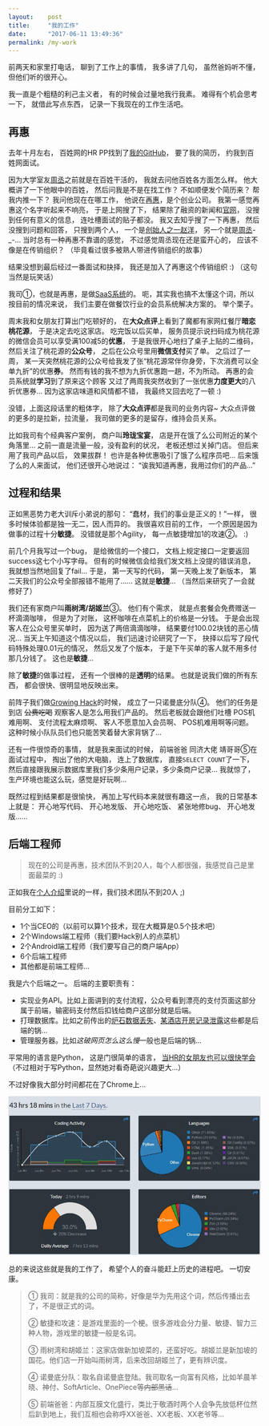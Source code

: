 ```yaml
---
layout:    post
title:     "我的工作"
date:      "2017-06-11 13:49:36"
permalink: /my-work
---
```


前两天和家里打电话，
聊到了工作上的事情，
我多讲了几句，
虽然爸妈听不懂，
但他们听的很开心。

<!--MORE-->

我一直是个粗糙的利己主义者，
有的时候会过量地我行我素。
难得有个机会思考一下，
就借此写点东西，
记录一下我现在的工作生活吧。

## 再惠

去年十月左右，
百姓网的HR PP找到了[我的GitHub][LKI]，
要了我的简历，
约我到百姓网面试。

因为大学室友[周丞][ldsink]之前就是在百姓干活的，
我就去问他百姓各方面怎么样。
他大概讲了一下他眼中的百姓，
然后问我是不是在找工作？
不如顺便发个简历来？
帮我内推一下？
我问他现在在哪工作，
他说在[再惠][zaihui]，是个创业公司。
我第一感觉再惠这个名字听起来不响亮，
于是上网搜了下，
结果除了融资的新闻和[官网][zaihui]，
没搜到任何有意义的信息，
连吐槽面试的贴子都没。
我又去知乎搜了一下再惠，
然后没搜到问题和回答，
只搜到两个人，
一个是[创始人之一赵洋][zhaoyang-zhihu]，
另一个就是[周丞][ldsink-zhihu]-\_-...
当时总有一种再惠不靠谱的感觉，
不过感觉周丞现在还是蛮开心的，
应该不像是在传销组织？
（毕竟看过很多被熟人带进传销组织的故事）

结果没想到最后经过一番面试和抉择，
我还是加入了再惠这个传销组织 :)
（这句当然是玩笑话）

我司①，也就是再惠，是做[SaaS系统][saas]的。
呃，其实我也搞不太懂这个词，所以按目前的情况来说，
我们主要在做餐饮行业的会员系统解决方案的。
举个栗子。

周末我和女朋友打算出门吃顿好的，
在**大众点评**上看到了魔都有家网红餐厅**暗恋桃花源**，
于是决定去吃这家店。
吃完饭以后买单，
服务员提示说扫码成为桃花源的微信会员可以享受满100减5的**优惠**，
于是我很开心地扫了桌子上贴的二维码，
然后关注了桃花源的**公众号**，
之后在公众号里用**微信支付**买了单。
之后过了一周，
某一天突然桃花源的公众号给我发了张“桃花源常伴你身旁，下次消费可以全单九折”的优惠**券**。
然而有钱的我不想为九折优惠跑一趟，不为所动。
再惠的会员系统就**学习**到了原来这个顾客
又过了两周我突然收到了一张优惠**力度更大**的八折优惠券…
因为这家店味道和风情都不错，
我最终又回去吃了一顿 :)

没错，上面这段话里的粗体字，
除了**大众点评**都是我司的业务内容~
大众点评做的更多的是拉新，拉流量，
我司做的更多的是留存，维持会员关系。

比如我司有个经典客户案例，
商户叫**玲珑宝宴**，
店是开在饿了么公司附近的某个角落里…
之前一直是流量一般，没有盈利的状况，
老板还想过关掉门店。
但后来用了我司产品以后，
效果拔群！
也许是各种优惠吸引了饿了么程序员吧…
后来饿了么的人来面试，
他们还很开心地说过：
“诶我知道再惠，我用过你们的产品…”


## 过程和结果

正如黑恶势力老大训斥小弟说的那句：
“蠢材，我们的事业是正义的！”一样，
很多时候体验都是独一无二，因人而异的。
我很喜欢目前的工作，
一个原因是因为做事的过程十分**敏捷**。
没错就是那个Agility，
每一点敏捷增加1的攻速②。 :)

前几个月我写过一个bug，
是给微信的一个接口，
文档上规定接口一定要返回success这七个小写字母。
但有的时候微信会给我们发文档上没提的错误消息，
我就想当然地回复了fail…
于是，
第一天写的代码，
第一天晚上发了新版本，
第二天我们的公众号全部报错不能用了......
这就是**敏捷**...
（当然后来研究了一会就修好了）

我们还有家商户叫**雨树湾/胡姬兰**③。
他们有个需求，
就是点套餐会免费赠送一杯滴滴咖啡，
但是为了对账，
这杯咖啡在点菜机上的价格是一分钱。
于是会出现客人在公众号里买单时，
因为送了两倍滴滴咖啡，
结果要付100.02块钱的恶心情况…
当天上午知道这个情况以后，
我们迅速讨论研究了一下，
抉择以后写了段代码特殊处理0.01元的情况，
然后又发了个版本，
于是下午买单的客人就不用多付那几分钱了。
这也是**敏捷**...


除了**敏捷**的做事过程，
还有一个很棒的是**透明**的结果。
也就是说我们做的所有东西，
都会很快、很明显地反映出来。

前阵子我们做[Growing Hack][growing-hack]的时候，
成立了一只诺曼底分队④。
他们的任务是到店 ~~公费吃喝~~ 观察客人是怎么用我们产品的。
然后老板就会跟他们吐槽
POS机难用啊、
支付流程太麻烦啊、
客人不愿意加入会员啊、
POS机难用啊等问题。
这种时候小队队员们也只能苦笑着替大家背锅了...

还有一件很惊奇的事情，
就是我来面试的时候，
前端爸爸 同济大佬 靖哥哥⑤在面试过程中，
掏出了他的大电脑，
连上了数据库，
直接`SELECT COUNT`了一下，
然后直接跟我展示数据库里我们多少条用户记录，多少条商户记录…
我就惊了，生产环境也能这么玩，感觉是好玩啊…

既然过程到结果都是很愉快，
再加上写代码本来就很有趣这一点，
我的日常基本上就是：
开心地写代码、
开心地发版、
开心地吃饭、
紧张地修bug、
开心地发版……


## 后端工程师

> 现在的公司是再惠，技术团队不到20人，每个人都很强，我感觉自己是里面最菜的 :)

正如我在[个人介绍][about]里说的一样，我们技术团队不到20人 ;)

目前分工如下：

* 1个当CEO的（以前可以算1个技术，现在大概算是0.5个技术吧）
* 2个Windows端工程师（我们要Hack别人的点菜机）
* 2个Android端工程师（我们要写自己的商户端App）
* 6个后端工程师
* 其他都是前端工程师...

我是六个后端之一。
后端的主要职责有：

* 实现业务API。比如上面讲到的支付流程，公众号看到漂亮的支付页面这部分属于前端，输密码支付然后扣钱给商户这部分就是后端。
* 打理数据库。比如之前传出的[炉石数据丢失][ac3416677]、[某酒店开房记录泄露][data]这些都是后端的锅…
* 管理服务器。比如*这破网页怎么这么慢*一般也是后端的锅…

平常用的语言是Python，
这是门很简单的语言，
[当HR的女朋友也可以很快学会][girlfriend-python]
（不过相对于写Python，显然她对看奇葩说兴趣更大…）

不过好像我大部分时间都花在了Chrome上...

![wakatime-dashboard][wakatime]

总的来说这些就是我的工作了，
希望个人的奋斗能赶上历史的进程吧。
一切安康。


> ① 我司：就是我的公司的简称，好像是华为先用这个词，然后传播出去了，不是很正式的词。
>
> ② 敏捷和攻速：是游戏里面的一个梗。很多游戏会分力量、敏捷、智力三种人物，游戏里的敏捷一般是名词。
>
> ③ 雨树湾和胡姬兰：这家店做新加坡菜的，还蛮好吃。胡姬兰是新加坡的国花。他们店一开始叫雨树湾，后来改回胡姬兰了，更有辨识度。
>
> ④ 诺曼底分队：取名自诺曼底登陆。我司取名一向富有风格，比如羊晨羊晓、神付、SoftArticle、OnePiece等~~内部黑话~~…
>
> ⑤ 前端爸爸：内部互膜文化盛行，类比于敬酒时两个人会争先放低杯位然后趴到地上，我们互相也会称呼XX爸爸、XX老板、XX老爷等…


[LKI]: https://github.com/LKI
[ldsink]: https://ldsink.com/
[zaihui]: http://www.kezaihui.com/#!/join
[zhaoyang-zhihu]: https://www.zhihu.com/people/zhao-yang-61-85/activities
[ldsink-zhihu]: https://www.zhihu.com/people/ldsink/activities
[saas]: https://en.wikipedia.org/wiki/Software_as_a_service
[growing-hack]: https://en.wikipedia.org/wiki/Growth_hacking
[about]: /about/
[ac3416677]: http://www.acfun.cn/a/ac3416677
[data]: https://www.zhihu.com/question/21793037
[girlfriend-python]: https://github.com/LKI/teach-girlfriend-python
[wakatime]: /assets/pics/wakatime_dashboard.jpg
